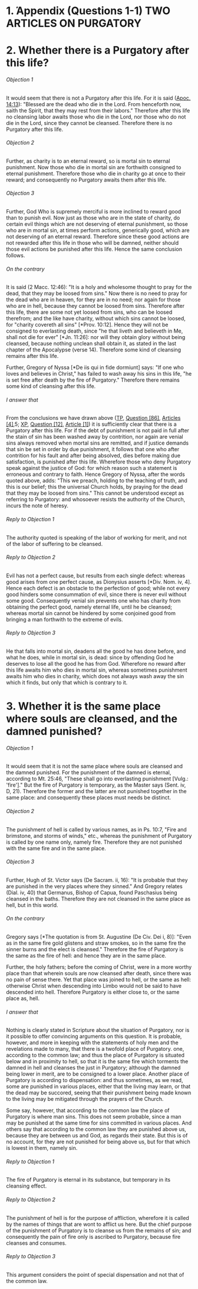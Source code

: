 # 1.  Άppendix (Questions 1-1) TWO ARTICLES ON PURGATORY  

# 2. Whether there is a Purgatory after this life? 

###### Objection 1
It would seem that there is not a Purgatory after this life. For it is said ([Apoc. 14:13](http://bible.gospelcom.net/bible?Rev+++14:13)): "Blessed are the dead who die in the Lord. From henceforth now, saith the Spirit, that they may rest from their labors." Therefore after this life no cleansing labor awaits those who die in the Lord, nor those who do not die in the Lord, since they cannot be cleansed. Therefore there is no Purgatory after this life.  

###### Objection 2
Further, as charity is to an eternal reward, so is mortal sin to eternal punishment. Now those who die in mortal sin are forthwith consigned to eternal punishment. Therefore those who die in charity go at once to their reward; and consequently no Purgatory awaits them after this life.  

###### Objection 3
Further, God Who is supremely merciful is more inclined to reward good than to punish evil. Now just as those who are in the state of charity, do certain evil things which are not deserving of eternal punishment, so those who are in mortal sin, at times perform actions, generically good, which are not deserving of an eternal reward. Therefore since these good actions are not rewarded after this life in those who will be damned, neither should those evil actions be punished after this life. Hence the same conclusion follows.  

###### On the contrary
It is said (2 Macc. 12:46): "It is a holy and wholesome thought to pray for the dead, that they may be loosed from sins." Now there is no need to pray for the dead who are in heaven, for they are in no need; nor again for those who are in hell, because they cannot be loosed from sins. Therefore after this life, there are some not yet loosed from sins, who can be loosed therefrom; and the like have charity, without which sins cannot be loosed, for "charity covereth all sins" \[\*Prov. 10:12\]. Hence they will not be consigned to everlasting death, since "he that liveth and believeth in Me, shall not die for ever" \[\*Jn. 11:26\]: nor will they obtain glory without being cleansed, because nothing unclean shall obtain it, as stated in the last chapter of the Apocalypse (verse 14). Therefore some kind of cleansing remains after this life.  

Further, Gregory of Nyssa \[\*De iis qui in fide dormiunt\] says: "If one who loves and believes in Christ," has failed to wash away his sins in this life, "he is set free after death by the fire of Purgatory." Therefore there remains some kind of cleansing after this life.  

###### I answer that
From the conclusions we have drawn above ([TP](../TP.html), [Question \[86\]](../TP/TP086.html#TPQ86OUTP1), [Articles \[4\]](../TP/TP086.html#TPQ86ATHEP1),5; [XP](../XP.html), [Question \[12\]](../XP/XP012.html#XPQ12OUTP1), [Article \[1\]](../XP/XP012.html#XPQ12A1THEP1)) it is sufficiently clear that there is a Purgatory after this life. For if the debt of punishment is not paid in full after the stain of sin has been washed away by contrition, nor again are venial sins always removed when mortal sins are remitted, and if justice demands that sin be set in order by due punishment, it follows that one who after contrition for his fault and after being absolved, dies before making due satisfaction, is punished after this life. Wherefore those who deny Purgatory speak against the justice of God: for which reason such a statement is erroneous and contrary to faith. Hence Gregory of Nyssa, after the words quoted above, adds: "This we preach, holding to the teaching of truth, and this is our belief; this the universal Church holds, by praying for the dead that they may be loosed from sins." This cannot be understood except as referring to Purgatory: and whosoever resists the authority of the Church, incurs the note of heresy.  

###### Reply to Objection 1
The authority quoted is speaking of the labor of working for merit, and not of the labor of suffering to be cleansed.  

###### Reply to Objection 2
Evil has not a perfect cause, but results from each single defect: whereas good arises from one perfect cause, as Dionysius asserts \[\*Div. Nom. iv, 4\]. Hence each defect is an obstacle to the perfection of good; while not every good hinders some consummation of evil, since there is never evil without some good. Consequently venial sin prevents one who has charity from obtaining the perfect good, namely eternal life, until he be cleansed; whereas mortal sin cannot be hindered by some conjoined good from bringing a man forthwith to the extreme of evils.  

###### Reply to Objection 3
He that falls into mortal sin, deadens all the good he has done before, and what he does, while in mortal sin, is dead: since by offending God he deserves to lose all the good he has from God. Wherefore no reward after this life awaits him who dies in mortal sin, whereas sometimes punishment awaits him who dies in charity, which does not always wash away the sin which it finds, but only that which is contrary to it.  

# 3. Whether it is the same place where souls are cleansed, and the damned punished? 

###### Objection 1
It would seem that it is not the same place where souls are cleansed and the damned punished. For the punishment of the damned is eternal, according to Mt. 25:46, "These shall go into everlasting punishment \[Vulg.: 'fire'\]." But the fire of Purgatory is temporary, as the Master says (Sent. iv, D, 21). Therefore the former and the latter are not punished together in the same place: and consequently these places must needs be distinct.  

###### Objection 2
The punishment of hell is called by various names, as in Ps. 10:7, "Fire and brimstone, and storms of winds," etc., whereas the punishment of Purgatory is called by one name only, namely fire. Therefore they are not punished with the same fire and in the same place.  

###### Objection 3
Further, Hugh of St. Victor says (De Sacram. ii, 16): "It is probable that they are punished in the very places where they sinned." And Gregory relates (Dial. iv, 40) that Germanus, Bishop of Capua, found Paschasius being cleansed in the baths. Therefore they are not cleansed in the same place as hell, but in this world.  

###### On the contrary
Gregory says \[\*The quotation is from St. Augustine (De Civ. Dei i, 8)\]: "Even as in the same fire gold glistens and straw smokes, so in the same fire the sinner burns and the elect is cleansed." Therefore the fire of Purgatory is the same as the fire of hell: and hence they are in the same place.  

Further, the holy fathers; before the coming of Christ, were in a more worthy place than that wherein souls are now cleansed after death, since there was no pain of sense there. Yet that place was joined to hell, or the same as hell: otherwise Christ when descending into Limbo would not be said to have descended into hell. Therefore Purgatory is either close to, or the same place as, hell.  

###### I answer that
Nothing is clearly stated in Scripture about the situation of Purgatory, nor is it possible to offer convincing arguments on this question. It is probable, however, and more in keeping with the statements of holy men and the revelations made to many, that there is a twofold place of Purgatory. one, according to the common law; and thus the place of Purgatory is situated below and in proximity to hell, so that it is the same fire which torments the damned in hell and cleanses the just in Purgatory; although the damned being lower in merit, are to be consigned to a lower place. Another place of Purgatory is according to dispensation: and thus sometimes, as we read, some are punished in various places, either that the living may learn, or that the dead may be succored, seeing that their punishment being made known to the living may be mitigated through the prayers of the Church.  

Some say, however, that according to the common law the place of Purgatory is where man sins. This does not seem probable, since a man may be punished at the same time for sins committed in various places. And others say that according to the common law they are punished above us, because they are between us and God, as regards their state. But this is of no account, for they are not punished for being above us, but for that which is lowest in them, namely sin.  

###### Reply to Objection 1
The fire of Purgatory is eternal in its substance, but temporary in its cleansing effect.  

###### Reply to Objection 2
The punishment of hell is for the purpose of affliction, wherefore it is called by the names of things that are wont to afflict us here. But the chief purpose of the punishment of Purgatory is to cleanse us from the remains of sin; and consequently the pain of fire only is ascribed to Purgatory, because fire cleanses and consumes.  

###### Reply to Objection 3
This argument considers the point of special dispensation and not that of the common law.